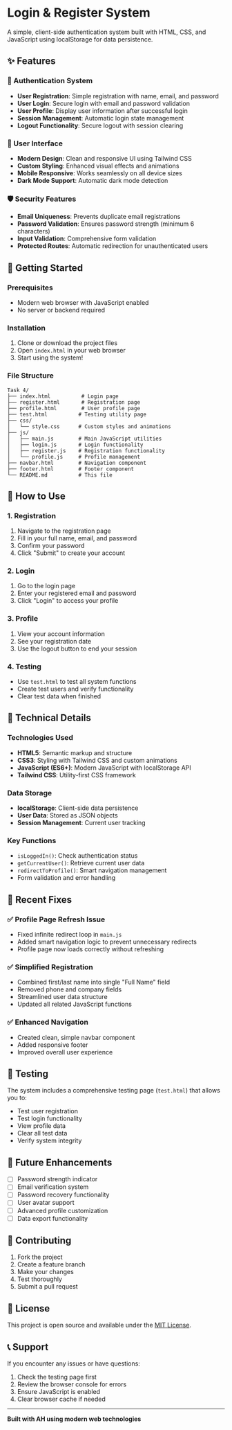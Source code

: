 # Login & Register System

A simple, client-side authentication system built with HTML, CSS, and JavaScript using localStorage for data persistence.

## ✨ Features

### 🔐 Authentication System
- **User Registration**: Simple registration with name, email, and password
- **User Login**: Secure login with email and password validation
- **User Profile**: Display user information after successful login
- **Session Management**: Automatic login state management
- **Logout Functionality**: Secure logout with session clearing

### 🎨 User Interface
- **Modern Design**: Clean and responsive UI using Tailwind CSS
- **Custom Styling**: Enhanced visual effects and animations
- **Mobile Responsive**: Works seamlessly on all device sizes
- **Dark Mode Support**: Automatic dark mode detection

### 🛡️ Security Features
- **Email Uniqueness**: Prevents duplicate email registrations
- **Password Validation**: Ensures password strength (minimum 6 characters)
- **Input Validation**: Comprehensive form validation
- **Protected Routes**: Automatic redirection for unauthenticated users

## 🚀 Getting Started

### Prerequisites
- Modern web browser with JavaScript enabled
- No server or backend required

### Installation
1. Clone or download the project files
2. Open `index.html` in your web browser
3. Start using the system!

### File Structure
```
Task 4/
├── index.html          # Login page
├── register.html       # Registration page
├── profile.html        # User profile page
├── test.html          # Testing utility page
├── css/
│   └── style.css      # Custom styles and animations
├── js/
│   ├── main.js        # Main JavaScript utilities
│   ├── login.js       # Login functionality
│   ├── register.js    # Registration functionality
│   └── profile.js     # Profile management
├── navbar.html        # Navigation component
├── footer.html        # Footer component
└── README.md          # This file
```

## 📱 How to Use

### 1. Registration
1. Navigate to the registration page
2. Fill in your full name, email, and password
3. Confirm your password
4. Click "Submit" to create your account

### 2. Login
1. Go to the login page
2. Enter your registered email and password
3. Click "Login" to access your profile

### 3. Profile
1. View your account information
2. See your registration date
3. Use the logout button to end your session

### 4. Testing
- Use `test.html` to test all system functions
- Create test users and verify functionality
- Clear test data when finished

## 🔧 Technical Details

### Technologies Used
- **HTML5**: Semantic markup and structure
- **CSS3**: Styling with Tailwind CSS and custom animations
- **JavaScript (ES6+)**: Modern JavaScript with localStorage API
- **Tailwind CSS**: Utility-first CSS framework

### Data Storage
- **localStorage**: Client-side data persistence
- **User Data**: Stored as JSON objects
- **Session Management**: Current user tracking

### Key Functions
- `isLoggedIn()`: Check authentication status
- `getCurrentUser()`: Retrieve current user data
- `redirectToProfile()`: Smart navigation management
- Form validation and error handling

## 🐛 Recent Fixes

### ✅ Profile Page Refresh Issue
- Fixed infinite redirect loop in `main.js`
- Added smart navigation logic to prevent unnecessary redirects
- Profile page now loads correctly without refreshing

### ✅ Simplified Registration
- Combined first/last name into single "Full Name" field
- Removed phone and company fields
- Streamlined user data structure
- Updated all related JavaScript functions

### ✅ Enhanced Navigation
- Created clean, simple navbar component
- Added responsive footer
- Improved overall user experience

## 🧪 Testing

The system includes a comprehensive testing page (`test.html`) that allows you to:
- Test user registration
- Test login functionality
- View profile data
- Clear all test data
- Verify system integrity

## 🌟 Future Enhancements

- [ ] Password strength indicator
- [ ] Email verification system
- [ ] Password recovery functionality
- [ ] User avatar support
- [ ] Advanced profile customization
- [ ] Data export functionality

## 🤝 Contributing

1. Fork the project
2. Create a feature branch
3. Make your changes
4. Test thoroughly
5. Submit a pull request

## 📄 License

This project is open source and available under the [MIT License](LICENSE).

## 📞 Support

If you encounter any issues or have questions:
1. Check the testing page first
2. Review the browser console for errors
3. Ensure JavaScript is enabled
4. Clear browser cache if needed

---

**Built with AH using modern web technologies**
